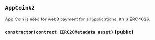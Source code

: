 ## `AppCoinV2`



App Coin is used for web3 payment for all applications.
It's a ERC4626.


### `constructor(contract IERC20Metadata asset)` (public)








